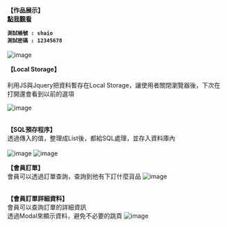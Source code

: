 **【作品展示】**</br>
**<a href="https://www.classk2022store.somee.com/">點我觀看</a></br>**

**`測試帳號 : shaio`**   </br>
**`測試密碼 : 12345678`** </br> </br>
![image](https://user-images.githubusercontent.com/106080221/189526517-5ec0e7ad-b109-45e9-a4d8-0a264d5bd83b.png)
</br>



**【Local Storage】**</br></br>
利用JS與Jquery把資料暫存在Local Storage，讓使用者關閉瀏覽器後，下次在打開還會看到以前的選項

![image](https://user-images.githubusercontent.com/106080221/189554348-78aaaf97-0f24-431d-854a-fc361b365b16.png)
</br></br>

**【SQL預存程序】**</br>
透過傳入的值，整理成List後，都給SQL處理，並存入資料庫內</br></br>
![image](https://user-images.githubusercontent.com/106080221/189559866-5bb364b1-2cdb-4c89-9b07-997980001e3f.png)
![image](https://user-images.githubusercontent.com/106080221/189559701-3c0e42a1-995d-4c62-877b-991a24295206.png)


**【會員訂單】**</br>
會員可以透過訂單查詢，查詢到他有下訂什麼貨品
![image](https://user-images.githubusercontent.com/106080221/189813417-66c1a2b5-544a-4fc2-b754-2ffecf6a36ca.png)
</br></br>

**【會員訂單詳細資料】**</br>
會員可以查詢訂單的詳細資訊</br>
透過Modal來顯示資料，避免不必要的跳頁
![image](https://user-images.githubusercontent.com/106080221/189813491-08b106e2-6845-4aa5-bf81-72ec0d968903.png)
